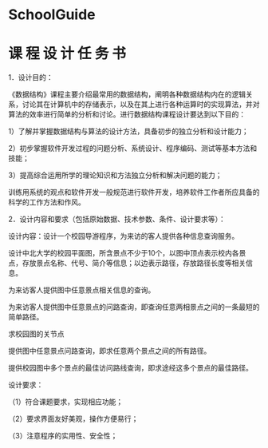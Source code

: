 # SchoolGuide
# 课 程 设 计 任 务 书 #
1．设计目的：


《数据结构》课程主要介绍最常用的数据结构，阐明各种数据结构内在的逻辑关系，讨论其在计算机中的存储表示，以及在其上进行各种运算时的实现算法，并对算法的效率进行简单的分析和讨论。进行数据结构课程设计要达到以下目的：

1）了解并掌握数据结构与算法的设计方法，具备初步的独立分析和设计能力；

2）初步掌握软件开发过程的问题分析、系统设计、程序编码、测试等基本方法和技能；

3）提高综合运用所学的理论知识和方法独立分析和解决问题的能力；

训练用系统的观点和软件开发一般规范进行软件开发，培养软件工作者所应具备的科学的工作方法和作风。

2．设计内容和要求（包括原始数据、技术参数、条件、设计要求等）：

设计内容：设计一个校园导游程序，为来访的客人提供各种信息查询服务。

设计中北大学的校园平面图，所含景点不少于10个，以图中顶点表示校内各景点，存放景点名称、代号、简介等信息；以边表示路径，存放路径长度等相关信息。

为来访客人提供图中任意景点相关信息的查询。

为来访客人提供图中任意景点的问路查询，即查询任意两相景点之间的一条最短的简单路径。

求校园图的关节点

提供图中任意景点问路查询，即求任意两个景点之间的所有路径。

提供校园图中多个景点的最佳访问路线查询，即求途经这多个景点的最佳路径。

设计要求：

（1）符合课题要求，实现相应功能；

（2）要求界面友好美观，操作方便易行；

（3）注意程序的实用性、安全性；
